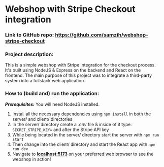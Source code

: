 # Webshop with Stripe Checkout integration

### Link to GitHub repo: https://github.com/samzih/webshop-stripe-checkout

### Project description:
This is a simple webshop with Stripe integration for the checkout process. It's built using NodeJS & Express on the backend and React on the frontend. The main purpose of this project was to integrate a third-party system into a fullstack web application.

### How to (build and) run the application:
***Prerequisites:*** You will need NodeJS installed.

1. Install all the necessary dependencies using `npm install` in both the server/ and client/ directories
2. In the server/ directory create a *.env* file & inside of it type: `SECRET_STRIPE_KEY=` and after the Stripe API key
3. While being located in the server/ directory start the server with `npm run start`
4. Then change into the client/ directory and start the React app with `npm run dev`
5. Navigate to [**localhost:5173**](http://localhost:5173) on your preferred web browser to see the webshop in action!